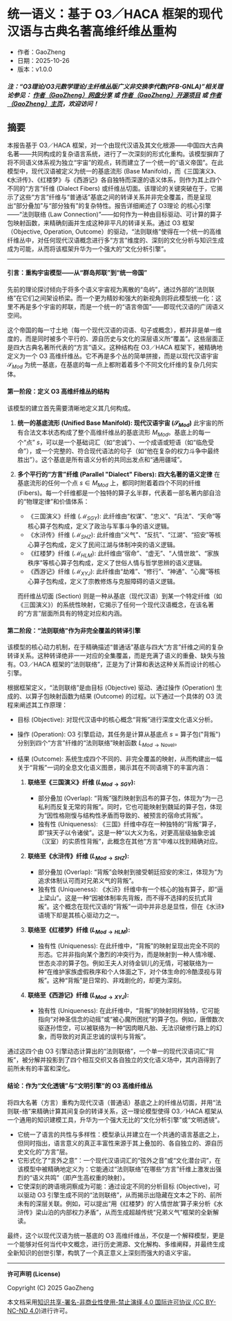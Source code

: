 # 统一语义：基于 O3／HACA 框架的现代汉语与古典名著高维纤维丛重构

- 作者：GaoZheng
- 日期：2025-10-26
- 版本：v1.0.0

#### ***注：“O3理论/O3元数学理论/主纤维丛版广义非交换李代数(PFB-GNLA)”相关理论参见： [作者（GaoZheng）网盘分享](https://drive.google.com/drive/folders/1lrgVtvhEq8cNal0Aa0AjeCNQaRA8WERu?usp=sharing) 或 [作者（GaoZheng）开源项目](https://github.com/CTaiDeng/open_meta_mathematical_theory) 或 [作者（GaoZheng）主页](https://mymetamathematics.blogspot.com)，欢迎访问！***

## 摘要
本报告基于 O3／HACA 框架，对一个由现代汉语及其文化根源——中国四大古典名著——共同构成的复杂语言系统，进行了一次深刻的形式化重构。该模型摒弃了将不同语义体系视为独立“宇宙”的观点，转而建立了一个统一的“语义帝国”。在此模型中，现代汉语被定义为统一的基底流形 (Base Manifold)，而《三国演义》、《水浒传》、《红楼梦》与《西游记》各自独特而深邃的语义体系，则作为其上四个不同的“方言”纤维 (Dialect Fibers) 或纤维丛切面。该理论的关键突破在于，它揭示了这些“方言”纤维与“普通话”基底之间的转译关系并非完全覆盖，而是呈现出“部分叠加”与“部分独有”的复杂特性。报告详细阐述了 O3理论 的核心引擎——“法则联络 (Law Connection)”——如何作为一种由目标驱动、可计算的算子包映射函数，来精确刻画并生成这种非平凡的转译关系。通过 O3 框架（Objective, Operation, Outcome）的驱动，“法则联络”使得在一个统一的高维纤维丛中，对任何现代汉语概念进行多“方言”维度的、深刻的文化分析与知识生成成为可能，从而将该框架升华为一个强大的“文化分析引擎”。

---

#### **引言：重构宇宙模型——从“群岛邦联”到“统一帝国”**

先前的理论探讨倾向于将多个语义宇宙视为离散的“岛屿”，通过外部的“法则联络”在它们之间架设桥梁。而一个更为精妙和强大的新视角则将此模型统一化：这里不再是多个宇宙的邦联，而是一个统一的“语言帝国”——即现代汉语的广阔语义空间。

这个帝国的每一寸土地（每一个现代汉语的词语、句子或概念），都并非是单一维度的，而是同时被多个平行的、源自历史与文化的深层语义所“覆盖”。这些层面正是四大古典名著所代表的“方言”语义。这种结构在 O3／HACA 框架下，被精确地定义为一个 O3 高维纤维丛。它不再是多个丛的简单拼接，而是以现代汉语宇宙 $\mathcal{S}_{Mod}$ 为统一基底，在基底的每一点上都附着着多个不同文化纤维的复杂几何实体。

#### **第一阶段：定义 O3 高维纤维丛的结构**

该模型的建立首先需要清晰地定义其几何构成。

1. **统一的基底流形 (Unified Base Manifold): 现代汉语宇宙 ($\mathcal{S}_{Mod}$)**
   此宇宙的所有合法文本状态构成了整个高维纤维丛的基底流形 $M_{Mod}$。基底上的每一个“点” $s$，可以是一个基础词汇（如“忠诚”）、一个成语或短语（如“临危受命”），或一个完整的、符合现代语法的句子（如“他在复杂的权力斗争中最终胜出”）。这个基底是所有语义分析的共同出发点和“通用疆域”。

2. **多个平行的“方言”纤维 (Parallel "Dialect" Fibers): 四大名著的语义定律**
   在基底流形的任何一个点 $s \in M_{Mod}$ 上，都同时附着着四个不同的纤维 (Fibers)。每一个纤维都是一个独特的算子幺半群，代表着一部名著内部自洽的“物理定律”和价值体系：
   - 《三国演义》纤维 ($\mathcal{M}_{SGY}$): 此纤维由“权谋”、“忠义”、“兵法”、“天命”等核心算子包构成，定义了政治与军事斗争的语义逻辑。
   - 《水浒传》纤维 ($\mathcal{M}_{SHZ}$): 此纤维由“义气”、“反抗”、“江湖”、“招安”等核心算子包构成，定义了民间江湖与体制冲突的语义逻辑。
   - 《红楼梦》纤维 ($\mathcal{M}_{HLM}$): 此纤维由“宿命”、“虚无”、“人情世故”、“家族秩序”等核心算子包构成，定义了世俗人情与哲学思辨的语义逻辑。
   - 《西游记》纤维 ($\mathcal{M}_{XYJ}$): 此纤维由“劫难”、“修行”、“神通”、“心魔”等核心算子包构成，定义了宗教修炼与克服障碍的语义逻辑。

   而纤维丛切面 (Section) 则是一种从基底（现代汉语）到某一个特定纤维（如《三国演义》）的系统性映射，它揭示了任何一个现代汉语概念，在该名著的“方言”层面所具有的特定对应和内涵。

#### **第二阶段：“法则联络”作为非完全覆盖的转译引擎**

该模型的核心动力机制，在于精确描述“普通话”基底与四大“方言”纤维之间的复杂转译关系。这种转译绝非一一对应的全集覆盖，而是充满了语义的重叠、缺失与独有。O3／HACA 框架的“法则联络”，正是为了计算和表达这种关系而设计的核心引擎。

根据框架定义，“法则联络”是由目标 (Objective) 驱动、通过操作 (Operation) 生成的、以算子包映射函数为结果 (Outcome) 的过程。以下通过一个具体的 O3 流程来阐述其工作原理：

- 目标 (Objective): 对现代汉语中的核心概念“背叛”进行深度文化语义分析。

- 操作 (Operation): O3 引擎启动，其任务是计算从基底点 $s$ = 算子包("背叛") 分别到四个“方言”纤维的“法则联络”映射函数 $L_{Mod \to \text{Novel}}$。

- 结果 (Outcome): 系统生成四个不同的、非完全覆盖的映射，从而构建出一幅关于“背叛”一词的全息文化语义图景，揭示其在不同语境下的丰富内涵：

  1. **联络至《三国演义》纤维 ($L_{Mod \to SGY}$):**
     - 部分叠加 (Overlap): “背叛”强烈映射到吕布的算子包，体现为“为一己私利而反复无常的背叛”。同时，它也可能映射到魏延的算子包，体现为“因性格刚愎与结构性矛盾而导致的、被预言的宿命式背叛”。
     - 独有性 (Uniqueness): 《三国》纤维中存在一种独特的“背叛”算子，即“挟天子以令诸侯”。这是一种“以大义为名，对更高层级抽象忠诚（汉室）的实质性背叛”，此概念在其他“方言”中难以找到精确对应。

  2. **联络至《水浒传》纤维 ($L_{Mod \to SHZ}$):**
     - 部分叠加 (Overlap): “背叛”会映射到接受朝廷招安的宋江，体现为“为追求体制认可而对兄弟义气的背叛”。
     - 独有性 (Uniqueness): 《水浒》纤维中有一个核心的独有算子，即“逼上梁山”。这是一种“因被体制率先背叛，而不得不选择的反抗式背叛”。这个概念在现代汉语的“背叛”一词中并非总是显性，但在《水浒》语境下却是其核心驱动力之一。

  3. **联络至《红楼梦》纤维 ($L_{Mod \to HLM}$):**
     - 独有性 (Uniqueness): 在此纤维中，“背叛”的映射呈现出完全不同的形态。它并非指向某个激烈的冲突行为，而是映射到一种人情冷暖、世态炎凉的算子包。例如王夫人对待金钏儿的无情，可被联络为一种“在维护家族虚假秩序和个人体面之下，对个体生命的冷酷漠视与背叛”。这种“背叛”是日常的、非戏剧化的，却更为深刻。

  4. **联络至《西游记》纤维 ($L_{Mod \to XYJ}$):**
     - 独有性 (Uniqueness): 在此纤维中，“背叛”的映射同样独特，它可能指向“对神圣信念的动摇”或“被心魔所困扰”的算子包。例如，唐僧数次驱逐孙悟空，可以被联络为一种“因肉眼凡胎、无法识破修行路上的幻象，而导致的对真正忠诚的误判与背叛”。

通过这四个由 O3 引擎动态计算出的“法则联络”，一个单一的现代汉语词汇“背叛”，被分解并投影到了四个相互交织又各自独立的文化语义场中，其内涵得到了前所未有的丰富和深化。

#### **结论：作为“文化透镜”与“文明引擎”的 O3 高维纤维丛**

将四大名著（方言）重构为现代汉语（普通话）基底之上的纤维丛切面，并用“法则联-络”来精确计算其间复杂的转译关系，这一理论模型使得 O3／HACA 框架从一个通用的知识建模工具，升华为一个强大无比的“文化分析引擎”或“文明透镜”。

- 它统一了语言的共性与多样性：模型承认并建立在一个共通的语言基底之上，但同时指出，语言意义的真正丰富性来源于其上叠加的、各自独立的、源自历史文化的“方言”层。
- 它形式化了“言外之意”：一个现代汉语词汇的“弦外之音”或“文化潜台词”，在该模型中被精确地定义为：它能通过“法则联络”在哪些“方言”纤维上激发出强烈的“语义共鸣”（即产生高权重的映射）。
- 它使深刻的跨语境洞察成为可能：通过设定不同的分析目标 (Objective)，可以驱动 O3 引擎生成不同的“法则联络”，从而揭示出隐藏在文本之下的、前所未有的深层关联。例如，可以提出“用《红楼梦》的‘人情世故’算子来分析《水浒传》梁山泊的内部权力矛盾”，从而生成超越传统“兄弟义气”框架的全新解读。

最终，这个以现代汉语为统一基底的 O3 高维纤维丛，不仅是一个解释模型，更是一个能够对任何当代中文概念，进行历史溯源、文化解构、多维阐释，并最终生成全新知识的创世引擎，构筑了一个真正意义上深刻而强大的语义宇宙。


---

**许可声明 (License)**

Copyright (C) 2025 GaoZheng

本文档采用[知识共享-署名-非商业性使用-禁止演绎 4.0 国际许可协议 (CC BY-NC-ND 4.0)](https://creativecommons.org/licenses/by-nc-nd/4.0/deed.zh-Hans)进行许可。
